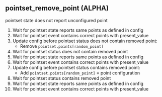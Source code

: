 
## pointset_remove_point (ALPHA)

pointset state does not report unconfigured point

1. Wait for pointset state reports same points as defined in config
1. Wait for pointset event contains correct points with present_value
1. Update config before pointset status does not contain removed point:
    * Remove `pointset.points[random_point]`
1. Wait for pointset status does not contain removed point
1. Wait for pointset state reports same points as defined in config
1. Wait for pointset event contains correct points with present_value
1. Update config before pointset status contains removed point:
    * Add `pointset.points[random_point]` = point configuration
1. Wait for pointset status contains removed point
1. Wait for pointset state reports same points as defined in config
1. Wait for pointset event contains correct points with present_value
